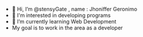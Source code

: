 - 👋 Hi, I’m @stensyGate , name : Jhoniffer Geronimo
- 👀 I'm interested in developing programs
- 🌱 I’m currently learning Web Development
- My goal is to work in the area as a developer

<!---
stensyGate/stensyGate is a ✨ special ✨ repository because its `README.md` (this file) appears on your GitHub profile.
You can click the Preview link to take a look at your changes.
--->
